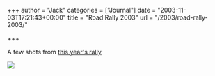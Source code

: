 +++
author = "Jack"
categories = ["Journal"]
date = "2003-11-03T17:21:43+00:00"
title = "Road Rally 2003"
url = "/2003/road-rally-2003/"

+++

A few shots from [this year's rally][1]

![][2]

 [1]: https://www.jackbaty.com/gallery/rally-03 "Road Rally 2003"
 [2]: /albums/rally-03/rally_03_14.thumb.jpg